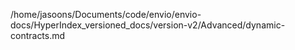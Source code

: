 /home/jasoons/Documents/code/envio/envio-docs/HyperIndex_versioned_docs/version-v2/Advanced/dynamic-contracts.md